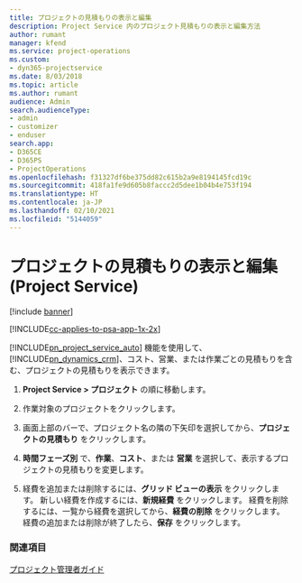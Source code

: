 ```yaml
---
title: プロジェクトの見積もりの表示と編集
description: Project Service 内のプロジェクト見積もりの表示と編集方法
author: rumant
manager: kfend
ms.service: project-operations
ms.custom:
- dyn365-projectservice
ms.date: 8/03/2018
ms.topic: article
ms.author: rumant
audience: Admin
search.audienceType:
- admin
- customizer
- enduser
search.app:
- D365CE
- D365PS
- ProjectOperations
ms.openlocfilehash: f31327df6be375dd82c615b2a9e8194145fcd19c
ms.sourcegitcommit: 418fa1fe9d605b8faccc2d5dee1b04b4e753f194
ms.translationtype: HT
ms.contentlocale: ja-JP
ms.lasthandoff: 02/10/2021
ms.locfileid: "5144059"
---
```

# <a name="view-and-edit-project-estimates-project-service"></a>プロジェクトの見積もりの表示と編集 (Project Service)

[!include [banner](../includes/psa-now-project-operations.md)]

[!INCLUDE[cc-applies-to-psa-app-1x-2x](../includes/cc-applies-to-psa-app-1x-2x.md)]

[!INCLUDE[pn_project_service_auto](../includes/pn-project-service-auto.md)] 機能を使用して、[!INCLUDE[pn_dynamics_crm](../includes/pn-dynamics-crm.md)]、コスト、営業、または作業ごとの見積もりを含む、プロジェクトの見積もりを表示できます。  
  
1.  **Project Service > プロジェクト** の順に移動します。  
  
2.  作業対象のプロジェクトをクリックします。  
  
3.  画面上部のバーで、プロジェクト名の隣の下矢印を選択してから、**プロジェクトの見積もり** をクリックします。  
  
4.  **時間フェーズ別** で、**作業**、**コスト**、または **営業** を選択して、表示するプロジェクトの見積もりを変更します。  
  
5.  経費を追加または削除するには、**グリッド ビューの表示** をクリックします。 新しい経費を作成するには、**新規経費** をクリックします。 経費を削除するには、一覧から経費を選択してから、**経費の削除** をクリックします。 経費の追加または削除が終了したら、**保存** をクリックします。  
  
### <a name="see-also"></a>関連項目  
 [プロジェクト管理者ガイド](../psa/project-manager-guide.md)
